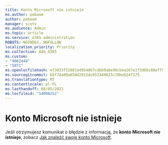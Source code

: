 ```yaml
---
title: Konto Microsoft nie istnieje
ms.author: pebaum
author: pebaum
manager: scotv
ms.audience: Admin
ms.topic: article
ms.service: o365-administration
ROBOTS: NOINDEX, NOFOLLOW
localization_priority: Priority
ms.collection: Adm_O365
ms.custom:
- "9002448"
- "5071"
ms.openlocfilehash: ef3833f52081ed954867cdbb9a8e98cbea267e1f3d6bc88eff93c09550a00805
ms.sourcegitcommit: b5f7da89a650d2915dc652449623c78be6247175
ms.translationtype: MT
ms.contentlocale: pl-PL
ms.lasthandoff: 08/05/2021
ms.locfileid: "54098252"
---
```

# <a name="microsoft-account-does-not-exist"></a>Konto Microsoft nie istnieje

Jeśli otrzymujesz komunikat o błędzie z informacją, że **konto Microsoft nie istnieje**, zobacz [Jak znaleźć swoje konto Microsoft](https://support.microsoft.com/help/13811/microsoft-account-how-to-find).
